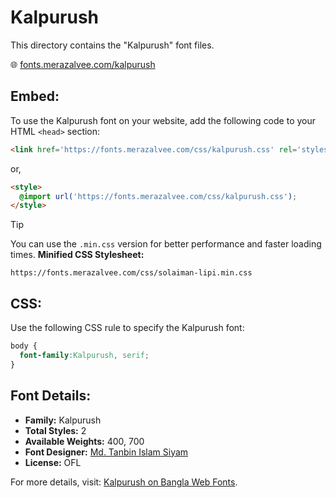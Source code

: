 # Kalpurush

This directory contains the "Kalpurush" font files.

🌐 [fonts.merazalvee.com/kalpurush](https://fonts.merazalvee.com/kalpurush/)

## Embed:
To use the Kalpurush font on your website, add the following code to your HTML `<head>` section:
```html
<link href='https://fonts.merazalvee.com/css/kalpurush.css' rel='stylesheet'>
```

or,
```html
<style>
  @import url('https://fonts.merazalvee.com/css/kalpurush.css');
</style>
```

> [!TIP]
> You can use the `.min.css` version for better performance and faster loading times.
> **Minified CSS Stylesheet:**  
> ```
> https://fonts.merazalvee.com/css/solaiman-lipi.min.css
> ```

## CSS:
Use the following CSS rule to specify the Kalpurush font:
```css
body {
  font-family:Kalpurush, serif;
}
```

## Font Details:
- **Family:** Kalpurush
- **Total Styles:** 2
- **Available Weights:** 400, 700
- **Font Designer:** [Md. Tanbin Islam Siyam](https://github.com/potasiyam)
- **License:** OFL

For more details, visit: [Kalpurush on Bangla Web Fonts](https://fonts.merazalvee.com/kalpurush/#about).